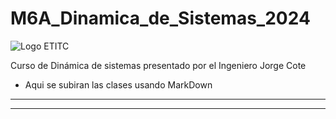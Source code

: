 # M6A_Dinamica_de_Sistemas_2024
![Logo ETITC]([https://www.google.com/url?sa=i&url=https%3A%2F%2Fninos.itc.edu.co%2Fhistoria%2F&psig=AOvVaw1g4L62Lvrylqo3Lqz15Wnv&ust=1724948540006000&source=images&cd=vfe&opi=89978449&ved=0CBQQjRxqFwoTCJjGjZqMmIgDFQAAAAAdAAAAABAE](https://ninos.itc.edu.co/wp-content/uploads/2016/11/etitc-logo-1.png))


Curso de Dinámica de sistemas presentado por el Ingeniero Jorge Cote 
* Aqui se subiran las clases usando MarkDown
___
___
